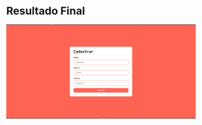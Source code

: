 <h1>Resultado Final</h1>
<img src="https://github.com/Mariianah-Santos/projetos/blob/main/projeto-1-cadastro/cadastro-resultado.png"/>
